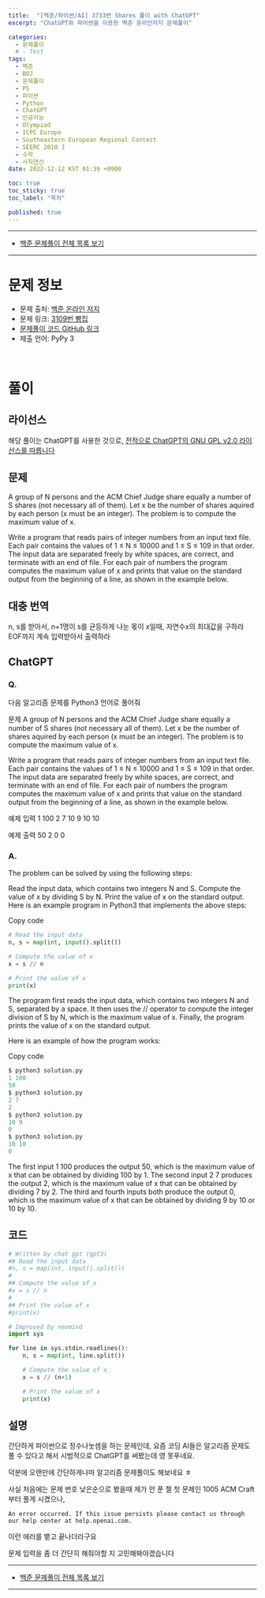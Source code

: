 ```yaml
---
title:  "[백준/파이썬/AI] 3733번 Shares 풀이 with ChatGPT"
excerpt: "ChatGPT와 파이썬을 이용한 백준 온라인저지 문제풀이"

categories:
  - 문제풀이
  # - Test
tags:
  - 백준
  - BOJ
  - 문제풀이
  - PS
  - 파이썬
  - Python
  - ChatGPT
  - 인공지능
  - Olympiad
  - ICPC Europe
  - Southeastern European Regional Contest
  - SEERC 2010 J
  - 수학
  - 사칙연산
date: 2022-12-12 KST 01:39 +0900

toc: true
toc_sticky: true
toc_label: "목차"

published: true
---
```


- - -

 - [백준 문제풀이 전체 목록 보기](/boj)

- - -

# 문제 정보
 - 문제 출처: [백준 온라인 저지](http://boj.kr/)
 - 문제 링크: [3109번 빵집](https://www.acmicpc.net/problem/3109)
 - [문제풀이 코드 GitHub 링크](https://github.com/NeoMindStd/CodingLife)
 - 제출 언어: PyPy 3
 
 <br>

# 풀이

## 라이선스
해당 풀이는 ChatGPT를 사용한 것으로, [전적으로 ChatGPT의 GNU GPL v2.0 라이선스를 따릅니다](https://github.com/acheong08/ChatGPT/blob/main/LICENSE)

## 문제

A group of N persons and the ACM Chief Judge share equally a number of S shares (not necessary all of them). Let x be the number of shares aquired by each person (x must be an integer). The problem is to compute the maximum value of x.

Write a program that reads pairs of integer numbers from an input text file. Each pair contains the values of 1 ≤ N ≤ 10000 and 1 ≤ S ≤ 109 in that order. The input data are separated freely by white spaces, are correct, and terminate with an end of file. For each pair of numbers the program computes the maximum value of x and prints that value on the standard output from the beginning of a line, as shown in the example below.

## 대충 번역

n, s를 받아서, n+1명이 s를 균등하게 나눈 몫이 x일때, 자연수x의 최대값을 구하라
EOF까지 계속 입력받아서 출력하라

## ChatGPT

### Q.

다음 알고리즘 문제를 Python3 언어로 풀어줘

문제
A group of N persons and the ACM Chief Judge share equally a number of S shares (not necessary all of them). Let x be the number of shares aquired by each person (x must be an integer). The problem is to compute the maximum value of x.

Write a program that reads pairs of integer numbers from an input text file. Each pair contains the values of 1 ≤ N ≤ 10000 and 1 ≤ S ≤ 109 in that order. The input data are separated freely by white spaces, are correct, and terminate with an end of file. For each pair of numbers the program computes the maximum value of x and prints that value on the standard output from the beginning of a line, as shown in the example below.

예제 입력
1 100
2 7
10 9
10 10

예제 출력
50
2
0
0

### A.

The problem can be solved by using the following steps:

Read the input data, which contains two integers N and S.
Compute the value of x by dividing S by N.
Print the value of x on the standard output.
Here is an example program in Python3 that implements the above steps:

Copy code
```python
# Read the input data
n, s = map(int, input().split())

# Compute the value of x
x = s // n

# Print the value of x
print(x)
```
The program first reads the input data, which contains two integers N and S, separated by a space. It then uses the // operator to compute the integer division of S by N, which is the maximum value of x. Finally, the program prints the value of x on the standard output.

Here is an example of how the program works:

Copy code
```python
$ python3 solution.py
1 100
50
$ python3 solution.py
2 7
2
$ python3 solution.py
10 9
0
$ python3 solution.py
10 10
0
```
The first input 1 100 produces the output 50, which is the maximum value of x that can be obtained by dividing 100 by 1. The second input 2 7 produces the output 2, which is the maximum value of x that can be obtained by dividing 7 by 2. The third and fourth inputs both produce the output 0, which is the maximum value of x that can be obtained by dividing 9 by 10 or 10 by 10.

## 코드

```python
# Written by chat gpt (gpt3)
## Read the input data
#n, s = map(int, input().split())
#
## Compute the value of x
#x = s // n
#
## Print the value of x
#print(x)

# Improved by neomind
import sys

for line in sys.stdin.readlines():
    n, s = map(int, line.split())

    # Compute the value of x
    x = s // (n+1)

    # Print the value of x
    print(x)

```

## 설명

간단하게 파이썬으로 정수나눗셈을 하는 문제인데, 요즘 코딩 AI들은 알고리즘 문제도 풀 수 있다고 해서 시범적으로 ChatGPT를 써봤는데 영 못푸네요.

덕분에 오랜만에 간단하게나마 알고리즘 문제풀이도 해보네요 ㅎ

사실 처음에는 문제 번호 낮은순으로 봤을때 제가 안 푼 젤 첫 문제인 1005 ACM Craft 부터 풀게 시켰으나, 

```
An error occurred. If this issue persists please contact us through our help center at help.openai.com.
```

이런 에러를 뱉고 끝나더라구요

문제 입력을 좀 더 간단히 해줘야할 지 고민해봐야겠습니다

- - -

 - [백준 문제풀이 전체 목록 보기](/boj)

- - -